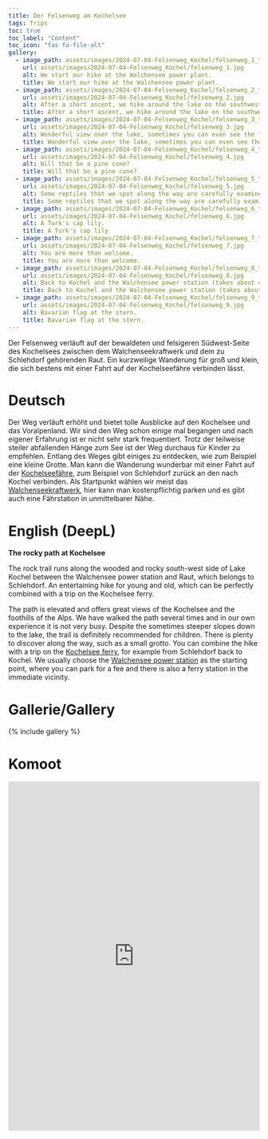 ```yaml
---
title: Der Felsenweg am Kochelsee
tags: Trips
toc: true
toc_label: "Content"
toc_icon: "fas fa-file-alt"
gallery:
  - image_path: assets/images/2024-07-04-Felsenweg_Kochel/felsenweg_1_th.jpg
    url: assets/images/2024-07-04-Felsenweg_Kochel/felsenweg_1.jpg
    alt: We start our hike at the Walchensee power plant.
    title: We start our hike at the Walchensee power plant.
  - image_path: assets/images/2024-07-04-Felsenweg_Kochel/felsenweg_2_th.jpg
    url: assets/images/2024-07-04-Felsenweg_Kochel/felsenweg_2.jpg
    alt: After a short ascent, we hike around the lake on the southwest side on a rocky path, the Felsenweg.
    title: After a short ascent, we hike around the lake on the southwest side on a rocky path, the Felsenweg.
  - image_path: assets/images/2024-07-04-Felsenweg_Kochel/felsenweg_3_th.jpg
    url: assets/images/2024-07-04-Felsenweg_Kochel/felsenweg_3.jpg
    alt: Wonderful view over the lake, sometimes you can even see the ferry boat.
    title: Wonderful view over the lake, sometimes you can even see the ferry boat.
  - image_path: assets/images/2024-07-04-Felsenweg_Kochel/felsenweg_4_th.jpg
    url: assets/images/2024-07-04-Felsenweg_Kochel/felsenweg_4.jpg
    alt: Will that be a pine cone?
    title: Will that be a pine cone?
  - image_path: assets/images/2024-07-04-Felsenweg_Kochel/felsenweg_5_th.jpg
    url: assets/images/2024-07-04-Felsenweg_Kochel/felsenweg_5.jpg
    alt: Some reptiles that we spot along the way are carefully examined.
    title: Some reptiles that we spot along the way are carefully examined.
  - image_path: assets/images/2024-07-04-Felsenweg_Kochel/felsenweg_6_th.jpg
    url: assets/images/2024-07-04-Felsenweg_Kochel/felsenweg_6.jpg
    alt: A Turk's cap lily.
    title: A Turk's cap lily
  - image_path: assets/images/2024-07-04-Felsenweg_Kochel/felsenweg_7_th.jpg
    url: assets/images/2024-07-04-Felsenweg_Kochel/felsenweg_7.jpg
    alt: You are more than welcome.
    title: You are more than welcome.
  - image_path: assets/images/2024-07-04-Felsenweg_Kochel/felsenweg_8_th.jpg
    url: assets/images/2024-07-04-Felsenweg_Kochel/felsenweg_8.jpg
    alt: Back to Kochel and the Walchensee power station (takes about 45 minutes)
    title: Back to Kochel and the Walchensee power station (takes about 45 minutes)
  - image_path: assets/images/2024-07-04-Felsenweg_Kochel/felsenweg_9_th.jpg
    url: assets/images/2024-07-04-Felsenweg_Kochel/felsenweg_9.jpg
    alt: Bavarian flag at the stern.
    title: Bavarian flag at the stern.
---
```



Der Felsenweg verläuft auf der bewaldeten und felsigeren Südwest-Seite des Kochelsees zwischen dem Walchenseekraftwerk und dem zu Schlehdorf gehörenden Raut. Ein kurzweilige Wanderung für groß und klein, die sich bestens mit einer Fahrt auf der Kochelseefähre verbinden lässt.


# Deutsch
Der Weg verläuft erhöht und bietet tolle Ausblicke auf den Kochelsee und das Voralpenland. Wir sind den Weg schon einige mal begangen und nach eigener Erfahrung ist er nicht sehr stark frequentiert. Trotz der teilweise steiler abfallenden Hänge zum See ist der Weg durchaus für Kinder zu empfehlen. Entlang des Weges gibt einiges zu entdecken, wie zum Beispiel eine kleine Grotte. Man kann die Wanderung wunderbar mit einer Fahrt auf der [Kochelseefähre](https://motorschifffahrt-kochelsee.de/fahrplan-hauptsaison), zum Beispiel von Schlehdorf zurück an den nach Kochel verbinden. Als Startpunkt wählen wir meist das [Walchenseekraftwerk](https://www.uniper.energy/de/deutschland/kraftwerke-deutschland/kraftwerksgruppe-isar/walchenseekraftwerk), hier kann man kostenpflichtig parken und es gibt auch eine Fährstation in unmittelbarer Nähe.


# English (DeepL)
**The rocky path at Kochelsee**

The rock trail runs along the wooded and rocky south-west side of Lake Kochel between the Walchensee power station and Raut, which belongs to Schlehdorf. An entertaining hike for young and old, which can be perfectly combined with a trip on the Kochelsee ferry.

The path is elevated and offers great views of the Kochelsee and the foothills of the Alps. We have walked the path several times and in our own experience it is not very busy. Despite the sometimes steeper slopes down to the lake, the trail is definitely recommended for children. There is plenty to discover along the way, such as a small grotto. You can combine the hike with a trip on the [Kochelsee ferry](https://motorschifffahrt-kochelsee.de/fahrplan-hauptsaison), for example from Schlehdorf back to Kochel. We usually choose the [Walchensee power station](https://www.uniper.energy/de/deutschland/kraftwerke-deutschland/kraftwerksgruppe-isar/walchenseekraftwerk) as the starting point, where you can park for a fee and there is also a ferry station in the immediate vicinity.


# Gallerie/Gallery
{% include gallery %}


# Komoot
<iframe src="https://www.komoot.com/de-de/tour/1666231581/embed?share_token=axG6ztCGsGn675oe0JwIs01X7x7N8wB4QZwjvXsmuiIZJb2STj&profile=1" width="100%" height="700" frameborder="0" scrolling="no"></iframe>
